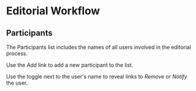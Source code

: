 # Editorial Workflow
## Participants

The Participants list includes the names of all users involved in the editorial process.

Use the *Add* link to add a new participant to the list.

Use the toggle next to the user's name to reveal links to *Remove* or *Notify* the user.
